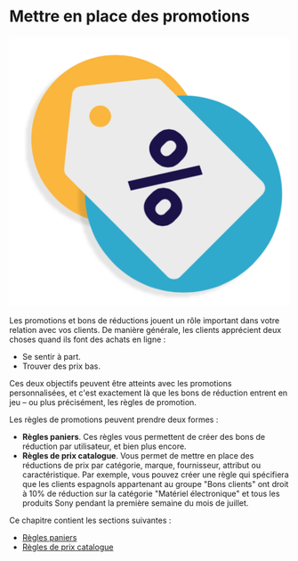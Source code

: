 # Mettre en place des promotions

![](../../../../.gitbook/assets/51839844.png)

Les promotions et bons de réductions jouent un rôle important dans votre relation avec vos clients. De manière générale, les clients apprécient deux choses quand ils font des achats en ligne :

* Se sentir à part.
* Trouver des prix bas.

Ces deux objectifs peuvent être atteints avec les promotions personnalisées, et c'est exactement là que les bons de réduction entrent en jeu – ou plus précisément, les règles de promotion.

Les règles de promotions peuvent prendre deux formes :

* **Règles paniers**. Ces règles vous permettent de créer des bons de réduction par utilisateur, et bien plus encore.
* **Règles de prix catalogue**. Vous permet de mettre en place des réductions de prix par catégorie, marque, fournisseur, attribut ou caractéristique.  Par exemple, vous pouvez créer une règle qui spécifiera que les clients espagnols appartenant au groupe "Bons clients" ont droit à 10% de réduction sur la catégorie "Matériel électronique" et tous les produits Sony pendant la première semaine du mois de juillet.

Ce chapitre contient les sections suivantes :

* [Règles paniers](regles-paniers.md)
* [Règles de prix catalogue](regles-de-prix.md)

